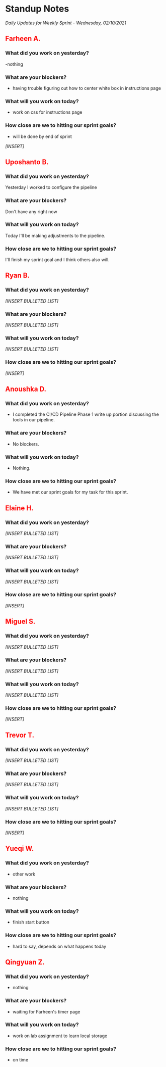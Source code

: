 # Standup Notes

_Daily Updates for Weekly Sprint - Wednesday, 02/10/2021_

## <span style="color: red;">Farheen A.</span>

### What did you work on yesterday?

-nothing

### What are your blockers?

- having trouble figuring out how to center white box in instructions page

### What will you work on today?

- work on css for instructions page

### How close are we to hitting our sprint goals?

- will be done by end of sprint

_[INSERT]_

## <span style="color: red;">Uposhanto B.</span>

### What did you work on yesterday?

Yesterday I worked to configure the pipeline

### What are your blockers?

Don't have any right now

### What will you work on today?

Today I'll be making adjustments to the pipeline.

### How close are we to hitting our sprint goals?

I'll finish my sprint goal and I think others also will.

## <span style="color: red;">Ryan B.</span>

### What did you work on yesterday?

_[INSERT BULLETED LIST]_

### What are your blockers?

_[INSERT BULLETED LIST]_

### What will you work on today?

_[INSERT BULLETED LIST]_

### How close are we to hitting our sprint goals?

_[INSERT]_

## <span style="color: red;">Anoushka D.</span>

### What did you work on yesterday?

- I completed the CI/CD Pipeline Phase 1 write up portion discussing the tools in our pipeline.

### What are your blockers?

- No blockers.

### What will you work on today?

- Nothing.

### How close are we to hitting our sprint goals?

- We have met our sprint goals for my task for this sprint.

## <span style="color: red;">Elaine H.</span>

### What did you work on yesterday?

_[INSERT BULLETED LIST]_

### What are your blockers?

_[INSERT BULLETED LIST]_

### What will you work on today?

_[INSERT BULLETED LIST]_

### How close are we to hitting our sprint goals?

_[INSERT]_

## <span style="color: red;">Miguel S.</span>

### What did you work on yesterday?

_[INSERT BULLETED LIST]_

### What are your blockers?

_[INSERT BULLETED LIST]_

### What will you work on today?

_[INSERT BULLETED LIST]_

### How close are we to hitting our sprint goals?

_[INSERT]_

## <span style="color: red;">Trevor T.</span>

### What did you work on yesterday?

_[INSERT BULLETED LIST]_

### What are your blockers?

_[INSERT BULLETED LIST]_

### What will you work on today?

_[INSERT BULLETED LIST]_

### How close are we to hitting our sprint goals?

_[INSERT]_

## <span style="color: red;">Yueqi W.</span>

### What did you work on yesterday?

- other work

### What are your blockers?

- nothing

### What will you work on today?

- finish start button

### How close are we to hitting our sprint goals?

- hard to say, depends on what happens today

## <span style="color: red;">Qingyuan Z.</span>

### What did you work on yesterday?

- nothing

### What are your blockers?

- waiting for Farheen's timer page

### What will you work on today?

- work on lab assignment to learn local storage

### How close are we to hitting our sprint goals?

- on time
